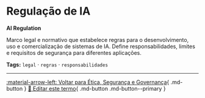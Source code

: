 # Regulação de IA

**AI Regulation**

Marco legal e normativo que estabelece regras para o desenvolvimento, uso e comercialização de sistemas de IA. Define responsabilidades, limites e requisitos de segurança para diferentes aplicações.


**Tags:** `legal` · `regras` · `responsabilidades`

---

[:material-arrow-left: Voltar para Ética, Segurança e Governança](index.md){ .md-button }
[📝 Editar este termo](https://github.com/seu-usuario/glossario-ia/edit/main/glossario.yaml){ .md-button .md-button--primary }

